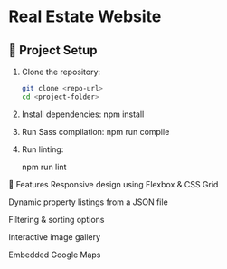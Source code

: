 # Real Estate Website

## 📌 Project Setup  
1. Clone the repository:  
   ```sh
   git clone <repo-url>
   cd <project-folder>

2. Install dependencies:
    npm install

3. Run Sass compilation:
    npm run compile

4. Run linting:

    npm run lint


📌 Features
Responsive design using Flexbox & CSS Grid

Dynamic property listings from a JSON file

Filtering & sorting options

Interactive image gallery

Embedded Google Maps